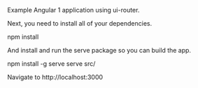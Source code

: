 Example Angular 1 application using ui-router.

Next, you need to install all of your dependencies.

npm install

And install and run the serve package so you can build the app.

npm install -g serve
serve src/

Navigate to http://localhost:3000